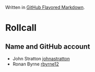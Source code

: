Written in [GitHub Flavored Markdown](https://help.github.com/articles/github-flavored-markdown).

Rollcall
========

Name and GitHub account
--------------------------------
* John Stratton [johnastratton](https://github.com/johnastratton)
* Ronan Byrne [rbyrne12](https://github.com/rbyrne12)

